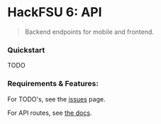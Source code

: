 # HackFSU 6: API
> Backend endpoints for mobile and frontend.

### Quickstart
TODO

### Requirements & Features:
For TODO's, see the [issues](../../issues) page.

For API routes, see [the docs](./docs/routes.md).
